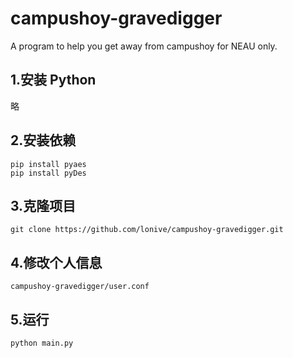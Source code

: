 # campushoy-gravedigger
A program to help you get away from campushoy for NEAU only.
## 1.安装 Python
略
## 2.安装依赖
```shell
pip install pyaes
pip install pyDes
```
## 3.克隆项目
```shell
git clone https://github.com/lonive/campushoy-gravedigger.git
```
## 4.修改个人信息
```
campushoy-gravedigger/user.conf
```
## 5.运行
```shell
python main.py
```
